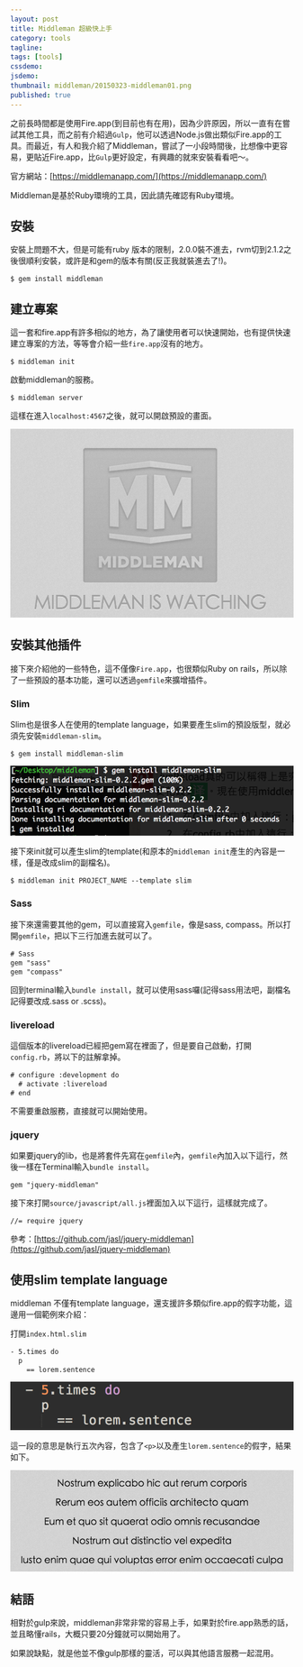 ```yaml
---
layout: post
title: Middleman 超級快上手
category: tools
tagline: 
tags: [tools]
cssdemo: 
jsdemo: 
thumbnail: middleman/20150323-middleman01.png
published: true
---
```


之前長時間都是使用Fire.app(到目前也有在用)，因為少許原因，所以一直有在嘗試其他工具，而之前有介紹過`Gulp`，他可以透過Node.js做出類似Fire.app的工具。而最近，有人和我介紹了Middleman，嘗試了一小段時間後，比想像中更容易，更貼近Fire.app，比`Gulp`更好設定，有興趣的就來安裝看看吧～。

<!-- more -->

官方網站：[https://middlemanapp.com/](https://middlemanapp.com/)

Middleman是基於Ruby環境的工具，因此請先確認有Ruby環境。

## 安裝

安裝上問題不大，但是可能有ruby 版本的限制，2.0.0裝不進去，rvm切到2.1.2之後很順利安裝，或許是和gem的版本有關(反正我就裝進去了!)。

	$ gem install middleman

## 建立專案

這一套和fire.app有許多相似的地方，為了讓使用者可以快速開始，也有提供快速建立專案的方法，等等會介紹一些`fire.app`沒有的地方。

	$ middleman init

啟動middleman的服務。

	$ middleman server

這樣在進入`localhost:4567`之後，就可以開啟預設的畫面。

![](/images/middleman/20150323-middleman05.png)

## 安裝其他插件

接下來介紹他的一些特色，這不僅像`Fire.app`，也很類似Ruby on rails，所以除了一些預設的基本功能，還可以透過`gemfile`來擴增插件。

### Slim

Slim也是很多人在使用的template language，如果要產生slim的預設版型，就必須先安裝`middleman-slim`。

	$ gem install middleman-slim

![](/images/middleman/20150323-middleman02.png)

接下來init就可以產生slim的template(和原本的`middleman init`產生的內容是一樣，僅是改成slim的副檔名)。

	$ middleman init PROJECT_NAME --template slim

### Sass

接下來還需要其他的gem，可以直接寫入`gemfile`，像是sass, compass。所以打開`gemfile`，把以下三行加進去就可以了。

	# Sass
	gem "sass"
	gem "compass"

回到terminal輸入`bundle install`，就可以使用sass囉(記得sass用法吧，副檔名記得要改成.sass or .scss)。

### livereload

這個版本的livereload已經把gem寫在裡面了，但是要自己啟動，打開`config.rb`，將以下的註解拿掉。

	# configure :development do
	  # activate :livereload
	# end

不需要重啟服務，直接就可以開始使用。

### jquery

如果要jquery的lib，也是將套件先寫在`gemfile`內，`gemfile`內加入以下這行，然後一樣在Terminal輸入`bundle install`。
     
	gem "jquery-middleman"

接下來打開`source/javascript/all.js`裡面加入以下這行，這樣就完成了。

	//= require jquery

參考：[https://github.com/jasl/jquery-middleman](https://github.com/jasl/jquery-middleman)

## 使用slim template language

middleman 不僅有template language，還支援許多類似fire.app的假字功能，這邊用一個範例來介紹：

打開`index.html.slim`

	- 5.times do
	  p
	    == lorem.sentence

![](/images/middleman/20150323-middleman03.png)

這一段的意思是執行五次內容，包含了`<p>`以及產生`lorem.sentence`的假字，結果如下。

![](/images/middleman/20150323-middleman04.png)

## 結語

相對於gulp來說，middleman非常非常的容易上手，如果對於fire.app熟悉的話，並且略懂rails，大概只要20分鐘就可以開始用了。

如果說缺點，就是他並不像gulp那樣的靈活，可以與其他語言服務一起混用。
